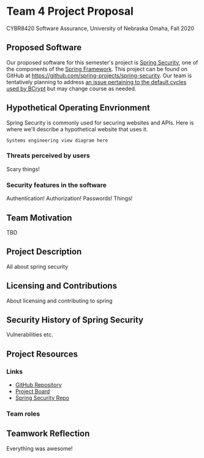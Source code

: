 # Team 4 Project Proposal

CYBR8420 Software Assurance, University of Nebraska Omaha, Fall 2020

## Proposed Software

Our proposed software for this semester's project is [Spring Security](https://spring.io/projects/spring-security), one of the components of the [Spring Framework](https://spring.io/). This project can be found on GitHub at https://github.com/spring-projects/spring-security. Our team is tentatively planning to address [an issue pertaining to the default cycles used by BCrypt](https://github.com/spring-projects/spring-security/issues/7411) but may change course as needed.

## Hypothetical Operating Envrionment

Spring Security is commonly used for securing websites and APIs. Here is where we'll describe a hypothetical website that uses it.

`Systems engineering view diagram here`

### Threats perceived by users

Scary things!

### Security features in the software

Authentication! Authorization! Passwords! Things!

## Team Motivation

TBD

## Project Description

All about spring security

## Licensing and Contributions

About licensing and contributing to spring

## Security History of Spring Security

Vulnerabilities etc.

## Project Resources
### Links
* [GitHub Repository](https://github.com/Vidmaster/cybr8420-group4)
* [Project Board](https://github.com/Vidmaster/cybr8420-group4/projects/1)
* [Spring Security Repo](https://github.com/spring-projects/spring-security)

### Team roles

## Teamwork Reflection

Everything was awesome!
